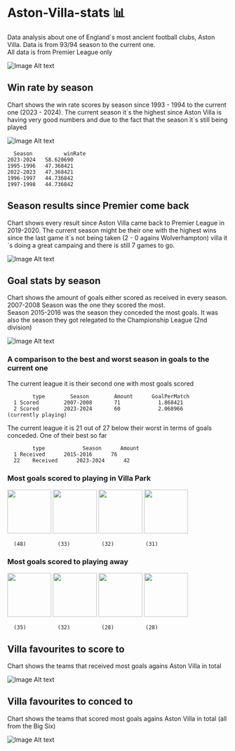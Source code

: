# Aston-Villa-stats 📊
Data analysis about one of England´s most ancient football clubs, Aston Villa. Data is from 93/94 season to the current one.  
All data is from Premier League only

![Image Alt text](https://github.com/LucasVCorrea/Aston-Villa-stats/blob/main/imagenes/villapic.jpg?raw=true)

## Win rate by season
Chart shows the win rate scores by season since 1993 - 1994 to the current one (2023 - 2024). The current season it´s the highest since Aston Villa is having very good numbers and due to the fact that the season it´s still being played

![Image Alt text](https://github.com/LucasVCorrea/Aston-Villa-stats/blob/main/imagenes/winRateSeasonVillaNew.png?raw=true)  

      Season          winRate
    2023-2024	58.620690
    1995-1996	47.368421
    2022-2023	47.368421
    1996-1997	44.736842
    1997-1998	44.736842

## Season results since Premier come back
Chart shows every result since Aston Villa came back to Premier League in 2019-2020. The current season might be their one with the highest wins since the last game it´s not being taken (2 - 0 agains Wolverhampton) villa it´s doing a great campaing and there is still 7 games to go.

![Image Alt text](https://github.com/LucasVCorrea/Aston-Villa-stats/blob/main/imagenes/seasonResults.png?raw=true)

## Goal stats by season
Chart shows the amount of goals either scored as received in every season. 2007-2008 Season was the one they scored the most.  
Season 2015-2016 was the season they conceded the most goals. It was also the season they got relegated to the Championship League (2nd division)

![Image Alt text](https://github.com/LucasVCorrea/Aston-Villa-stats/blob/main/imagenes/goalStats.png?raw=true)  
### A comparison to the best and worst season in goals to the current one  

The current league it is their second one with most goals scored

            type		Season	      Amount      GoalPerMatch
      1	Scored	      2007-2008	      71            1.868421
      2	Scored	      2023-2024	      60            2.068966       (currently playing)

The current league it is 21 out of 27 below their worst in terms of goals conceded. One of their best so far


            type            Season      Amount
      1	Received      2015-2016	     76
      22	Received      2023-2024	     42
### Most goals scored to playing in Villa Park
<img src="https://github.com/LucasVCorrea/Aston-Villa-stats/blob/main/imagenes/Everton-Badge-200mm-Wafer.png?raw=true" width="100"> <img src="https://github.com/LucasVCorrea/Aston-Villa-stats/blob/main/imagenes/West-Ham-Badge-200mm-Wafer.png?raw=true" width="100"> <img src="https://github.com/LucasVCorrea/Aston-Villa-stats/blob/main/imagenes/Newcastle-Badge-200mm-Wafer.png?raw=true" width="100"> <img src="https://github.com/LucasVCorrea/Aston-Villa-stats/blob/main/imagenes/tottenham.png?raw=true" width="100">  
      
      (48)          (33)          (32)          (31)

### Most goals scored to playing away

<img src="https://github.com/LucasVCorrea/Aston-Villa-stats/blob/main/imagenes/Everton-Badge-200mm-Wafer.png?raw=true" width="100"> <img src="https://github.com/LucasVCorrea/Aston-Villa-stats/blob/main/imagenes/tottenham.png?raw=true" width="100"> <img src="https://github.com/LucasVCorrea/Aston-Villa-stats/blob/main/imagenes/Chelsea-Badge-200mm-Wafer.png?raw=true" width="100"> <img src="https://github.com/LucasVCorrea/Aston-Villa-stats/blob/main/imagenes/Liverpool-Badge-200mm-Wafer-Cake.png?raw=true" width="100">  

      (35)          (32)          (28)          (28)  


## Villa favourites to score to
Chart shows the teams that received most goals agains Aston Villa in total

![Image Alt text](https://github.com/LucasVCorrea/Aston-Villa-stats/blob/main/imagenes/mostGoalsScoredAgainst.png?raw=true)  

## Villa favourites to conced to
Chart shows the teams that scored most goals agains Aston Villa in total (all from the Big Six)

![Image Alt text](https://github.com/LucasVCorrea/Aston-Villa-stats/blob/main/imagenes/mostGoalsReceivedAgainst.png?raw=true)

